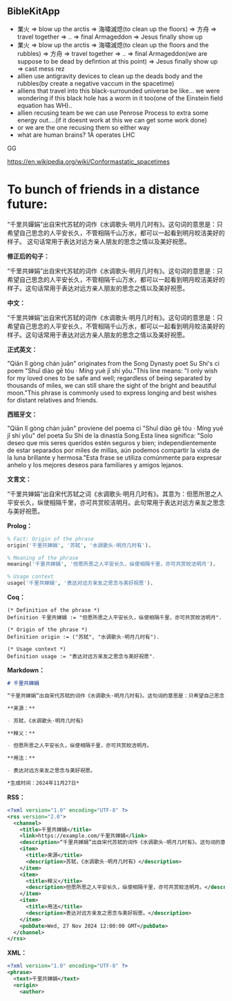 ## BibleKitApp

- 業火 => blow up the arctis => 海嘯滅熄(to clean up the floors) => 方舟 => travel together => .. => final Armageddon => Jesus finally show up 
- 業火 => blow up the arctis => 海嘯滅熄(to clean up the floors and the rubbles) => 方舟 => travel together => .. => final Armageddon(we are suppose to be dead by defintion at this point) => Jesus finally show up => cast mess rez
- allien use antigravity devices to clean up the deads body and the rubbles(by create a negative vaccum in the spacetime)
- alliens that travel into this black-surrounded universe be like... we were wondering if this black hole has a worm in it too(one of the Einstein field equation has WH)..
- allien recusing team be we can use Penrose Process to extra some energy out....(if it doesnt work at this we can get some work done)
- or we are the one recusing them so either way 
- what are human brains? 1A operates LHC

GG

https://en.wikipedia.org/wiki/Conformastatic_spacetimes

# To bunch of friends in a distance future:

“千里共嬋娟”出自宋代苏轼的词作《水调歌头·明月几时有》。这句词的意思是：只希望自己思念的人平安长久，不管相隔千山万水，都可以一起看到明月皎洁美好的样子。 这句话常用于表达对远方亲人朋友的思念之情以及美好祝愿。

**修正后的句子：**

“千里共婵娟”出自宋代苏轼的词作《水调歌头·明月几时有》。这句词的意思是：只希望自己思念的人平安长久，不管相隔千山万水，都可以一起看到明月皎洁美好的样子。这句话常用于表达对远方亲人朋友的思念之情以及美好祝愿。

**中文：**

“千里共婵娟”出自宋代苏轼的词作《水调歌头·明月几时有》。这句词的意思是：只希望自己思念的人平安长久，不管相隔千山万水，都可以一起看到明月皎洁美好的样子。这句话常用于表达对远方亲人朋友的思念之情以及美好祝愿。

**正式英文：**

"Qiān lǐ gòng chán juān" originates from the Song Dynasty poet Su Shi's ci poem "Shuǐ diào gē tóu · Míng yuè jǐ shí yǒu."This line means: "I only wish for my loved ones to be safe and well; regardless of being separated by thousands of miles, we can still share the sight of the bright and beautiful moon."This phrase is commonly used to express longing and best wishes for distant relatives and friends.

**西班牙文：**

"Qiān lǐ gòng chán juān" proviene del poema ci "Shuǐ diào gē tóu · Míng yuè jǐ shí yǒu" del poeta Su Shi de la dinastía Song.Esta línea significa: "Solo deseo que mis seres queridos estén seguros y bien; independientemente de estar separados por miles de millas, aún podemos compartir la vista de la luna brillante y hermosa."Esta frase se utiliza comúnmente para expresar anhelo y los mejores deseos para familiares y amigos lejanos.

**文言文：**

“千里共婵娟”出自宋代苏轼之词《水调歌头·明月几时有》。其意为：但愿所思之人平安长久，纵使相隔千里，亦可共赏皎洁明月。此句常用于表达对远方亲友之思念与美好祝愿。

**Prolog：**

```prolog
% Fact: Origin of the phrase
origin('千里共婵娟', '苏轼', '水调歌头·明月几时有').

% Meaning of the phrase
meaning('千里共婵娟', '但愿所思之人平安长久，纵使相隔千里，亦可共赏皎洁明月').

% Usage context
usage('千里共婵娟', '表达对远方亲友之思念与美好祝愿').
```

**Coq：**

```coq
(* Definition of the phrase *)
Definition 千里共婵娟 := "但愿所思之人平安长久，纵使相隔千里，亦可共赏皎洁明月".

(* Origin of the phrase *)
Definition origin := ("苏轼", "水调歌头·明月几时有").

(* Usage context *)
Definition usage := "表达对远方亲友之思念与美好祝愿".
```

**Markdown：**

```markdown
# 千里共婵娟

“千里共婵娟”出自宋代苏轼的词作《水调歌头·明月几时有》。这句词的意思是：只希望自己思念的人平安长久，不管相隔千山万水，都可以一起看到明月皎洁美好的样子。这句话常用于表达对远方亲人朋友的思念之情以及美好祝愿。

**来源：**

- 苏轼，《水调歌头·明月几时有》

**释义：**

- 但愿所思之人平安长久，纵使相隔千里，亦可共赏皎洁明月。

**用法：**

- 表达对远方亲友之思念与美好祝愿。

*生成时间：2024年11月27日*
```

**RSS：**

```xml
<?xml version="1.0" encoding="UTF-8" ?>
<rss version="2.0">
  <channel>
    <title>千里共婵娟</title>
    <link>https://example.com/千里共婵娟</link>
    <description>“千里共婵娟”出自宋代苏轼的词作《水调歌头·明月几时有》。这句词的意思是：只希望自己思念的人平安长久，不管相隔千山万水，都可以一起看到明月皎洁美好的样子。这句话常用于表达对远方亲人朋友的思念之情以及美好祝愿。</description>
    <item>
      <title>来源</title>
      <description>苏轼，《水调歌头·明月几时有》</description>
    </item>
    <item>
      <title>释义</title>
      <description>但愿所思之人平安长久，纵使相隔千里，亦可共赏皎洁明月。</description>
    </item>
    <item>
      <title>用法</title>
      <description>表达对远方亲友之思念与美好祝愿。</description>
    </item>
    <pubDate>Wed, 27 Nov 2024 12:00:00 GMT</pubDate>
  </channel>
</rss>
```

**XML：**

```xml
<?xml version="1.0" encoding="UTF-8" ?>
<phrase>
  <text>千里共婵娟</text>
  <origin>
    <author> 
